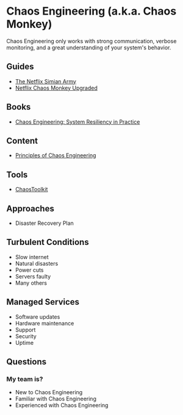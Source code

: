 # Chaos Engineering (a.k.a. Chaos Monkey)

<!--
https://netflixtechblog.com/fit-failure-injection-testing-35d8e2a9bb2
https://netflixtechblog.com/keeping-netflix-reliable-using-prioritized-load-shedding-6cc827b02f94

https://app.pluralsight.com/paths/conference/chaos-conf-2020
https://app.pluralsight.com/channels/details/76045a6b-ec26-4747-a61b-679e5c54dd33
-->

Chaos Engineering only works with strong communication, verbose monitoring, and a great understanding of your system's behavior.

## Guides

- [The Netflix Simian Army](https://netflixtechblog.com/the-netflix-simian-army-16e57fbab116)
- [Netflix Chaos Monkey Upgraded](https://netflixtechblog.com/netflix-chaos-monkey-upgraded-1d679429be5d)

<!--
https://netflixtechblog.com/chap-chaos-automation-platform-53e6d528371f

https://github.com/Netflix/SimianArmy
https://github.com/netflix/chaosmonkey
https://github.com/spinnaker/swabbie
-->

## Books

- [Chaos Engineering: System Resiliency in Practice](https://www.amazon.com/Chaos-Engineering-System-Resiliency-Practice/)

## Content

- [Principles of Chaos Engineering](https://principlesofchaos.org/)

## Tools

- [ChaosToolkit](/chaostoolkit.md)

## Approaches

- Disaster Recovery Plan

## Turbulent Conditions

- Slow internet
- Natural disasters
- Power cuts
- Servers faulty
- Many others

## Managed Services

- Software updates
- Hardware maintenance
- Support
- Security
- Uptime

## Questions

### My team is?

- New to Chaos Engineering
- Familiar with Chaos Engineering
- Experienced with Chaos Engineering
